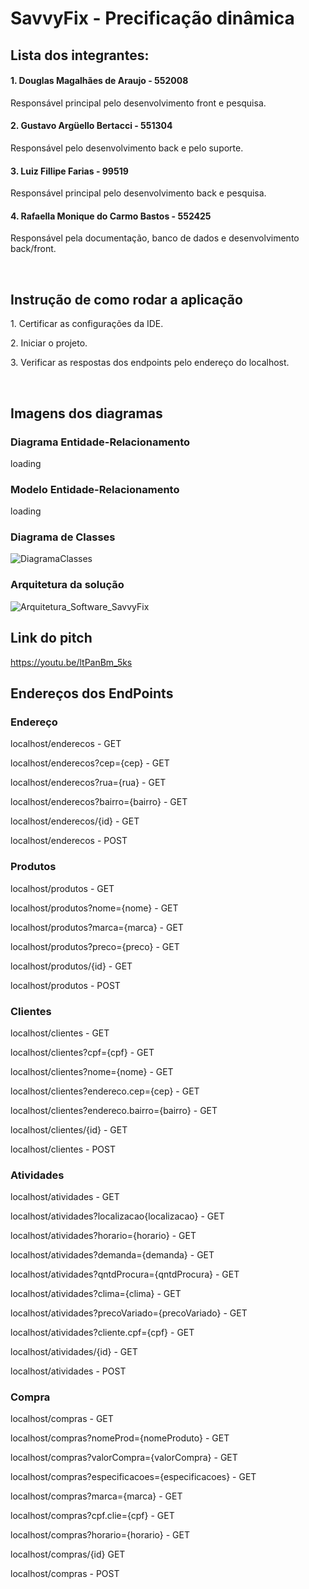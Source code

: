 # SavvyFix - Precificação dinâmica

## Lista dos integrantes:
#### 1. Douglas Magalhães de Araujo - 552008
<p>Responsável principal pelo desenvolvimento front e pesquisa.</p>

#### 2. Gustavo Argüello Bertacci - 551304
<p>Responsável pelo desenvolvimento back e pelo suporte.</p>

#### 3. Luiz Fillipe Farias - 99519
<p>Responsável principal pelo desenvolvimento back e pesquisa.</p>

#### 4. Rafaella Monique do Carmo Bastos - 552425
<p>Responsável pela documentação, banco de dados e desenvolvimento back/front.</p><br>

## Instrução de como rodar a aplicação
<p>1. Certificar as configurações da IDE.</p>
<p>2. Iniciar o projeto.</p>
<p>3. Verificar as respostas dos endpoints pelo endereço do localhost.</p><br>

## Imagens dos diagramas
### Diagrama Entidade-Relacionamento
loading

### Modelo Entidade-Relacionamento
loading

### Diagrama de Classes
![DiagramaClasses](https://github.com/LuizFFarias/challenge-java-savvyfix/assets/85761347/998723f8-4e88-400a-99ff-316a347103b9)

### Arquitetura da solução
![Arquitetura_Software_SavvyFix](https://github.com/LuizFFarias/challenge-java-savvyfix/assets/85761347/5d76b4d9-c8bb-499d-a49d-4c3f44556927)

## Link do pitch
https://youtu.be/ltPanBm_5ks <br>

## Endereços dos EndPoints
### Endereço
<p>localhost/enderecos - GET</p>
<p>localhost/enderecos?cep={cep} - GET</p> 
<p>localhost/enderecos?rua={rua} - GET</p> 
<p>localhost/enderecos?bairro={bairro} - GET</p> 
<p>localhost/enderecos/{id} - GET</p> 
<p>localhost/enderecos - POST</p> 

### Produtos
<p>localhost/produtos - GET</p> 
<p>localhost/produtos?nome={nome} - GET</p> 
<p>localhost/produtos?marca={marca} - GET</p> 
<p>localhost/produtos?preco={preco} - GET</p> 
<p>localhost/produtos/{id}  - GET</p> 
<p>localhost/produtos - POST</p> 

### Clientes
<p>localhost/clientes - GET</p>
<p>localhost/clientes?cpf={cpf} - GET</p> 
<p>localhost/clientes?nome={nome} - GET</p> 
<p>localhost/clientes?endereco.cep={cep} - GET</p>
<p>localhost/clientes?endereco.bairro={bairro} - GET</p> 
<p>localhost/clientes/{id} - GET </p> 
<p>localhost/clientes  - POST</p>

### Atividades
<p>localhost/atividades  - GET</p>
<p>localhost/atividades?localizacao{localizacao}  - GET</p>
<p>localhost/atividades?horario={horario}  - GET</p>
<p>localhost/atividades?demanda={demanda}  - GET</p>
<p>localhost/atividades?qntdProcura={qntdProcura}  - GET</p>
<p>localhost/atividades?clima={clima}  - GET</p>
<p>localhost/atividades?precoVariado={precoVariado}  - GET</p>
<p>localhost/atividades?cliente.cpf={cpf}  - GET</p>
<p>localhost/atividades/{id} - GET</p> 
<p>localhost/atividades - POST</p>

### Compra
<p>localhost/compras  - GET</p>
<p>localhost/compras?nomeProd={nomeProduto}  - GET</p>
<p>localhost/compras?valorCompra={valorCompra}  - GET</p>
<p>localhost/compras?especificacoes={especificacoes}  - GET</p>
<p>localhost/compras?marca={marca}  - GET</p>
<p>localhost/compras?cpf.clie={cpf}  - GET</p>
<p>localhost/compras?horario={horario}  - GET</p>
<p>localhost/compras/{id} GET</p> 
<p>localhost/compras  - POST</p> 

